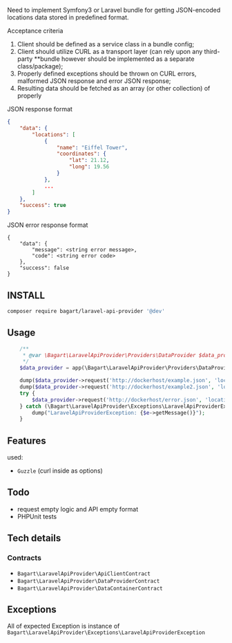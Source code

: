 Need to implement Symfony3 or Laravel bundle for getting JSON-encoded locations data stored in predefined format.

Acceptance criteria
1. Client should be defined as a service class in a bundle config;
2. Client should utilize CURL as a transport layer (can rely upon any third-party **bundle however should be implemented as a separate class/package);
3. Properly defined exceptions should be thrown on CURL errors, malformed JSON response and error JSON response;
4. Resulting data should be fetched as an array (or other collection) of properly


JSON response format
```json
{
    "data": {
        "locations": [
            {
                "name": "Eiffel Tower",
                "coordinates": {
                    "lat": 21.12,
                    "long": 19.56
                }
            },
            ...
        ]
    },
    "success": true
}
```

JSON error response format
```
{
    "data": {
        "message": <string error message>,
        "code": <string error code>
    },
    "success": false
}
```


## INSTALL
```bash
composer require bagart/laravel-api-provider '@dev'
```

## Usage
```php
    /**
     * @var \Bagart\LaravelApiProvider\Providers\DataProvider $data_provider
     */
    $data_provider = app(\Bagart\LaravelApiProvider\Providers\DataProvider::class);

    dump($data_provider->request('http://dockerhost/example.json', 'locations'));
    dump($data_provider->request('http://dockerhost/example2.json', 'locations'));
    try {
        $data_provider->request('http://dockerhost/error.json', 'locations');
    } catch (\Bagart\LaravelApiProvider\Exceptions\LaravelApiProviderException $e) {
        dump("LaravelApiProviderException: {$e->getMessage()}");
    }
```
        
## Features
used:
 - `Guzzle` (curl inside as options)

## Todo
 - request empty logic and API empty format
 - PHPUnit tests 
## Tech details

### Contracts
- `Bagart\LaravelApiProvider\ApiClientContract`
- `Bagart\LaravelApiProvider\DataProviderContract`
- `Bagart\LaravelApiProvider\DataContainerContract`

## Exceptions
All of expected Exception is instance of `Bagart\LaravelApiProvider\Exceptions\LaravelApiProviderException` 
